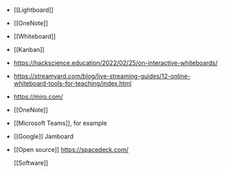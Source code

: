 - [[Lightboard]]
- [[OneNote]]
- [[Whiteboard]]
- [[Kanban]]
- https://hackscience.education/2022/02/25/on-interactive-whiteboards/
- https://streamyard.com/blog/live-streaming-guides/12-online-whiteboard-tools-for-teaching/index.html
- https://miro.com/
- [[OneNote]]
- [[Microsoft Teams]], for example
- [[Google]] Jamboard
- [[Open source]] https://spacedeck.com/
  
  [[Software]]